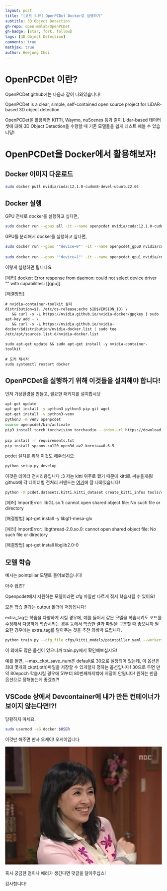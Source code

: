 ```yaml
---
layout: post
title: "[코드 리뷰] OpenPCDet Docker로 실행하기"
subtitle: 3D Object Detection
gh-repo: open-mmlab/OpenPCDet
gh-badge: [star, fork, follow]
tags: [3D Object Detection]
comments: true
mathjax: true
author: Heejung Choi
---
```


# OpenPCDet 이란?
OpenPCDet github에는 다음과 같이 나와있습니다!

OpenPCDet is a clear, simple, self-contained open source project for LiDAR-based 3D object detection.

OpenPCDet을 활용하면 KITTI, Waymo, nuScenes 등과 같이 Lidar-based 데이터셋에 대해 3D Object Detection을 수행할 때 기존 모델들을 쉽게 테스트 해볼 수 있습니당!


# OpenPCDet을 Docker에서 활용해보자!

## Docker 이미지 다운로드
```bash
sudo docker pull nvidia/cuda:12.1.0-cudnn8-devel-ubuntu22.04
```
## Docker 실행
GPU 전체로 docker를 실행하고 싶다면, 
```bash
sudo docker run --gpus all -it --name openpcdet nvidia/cuda:12.1.0-cudnn8-devel-ubuntu22.04
```

GPU를 분리해서 docker를 실행하고 싶다면,
```bash
sudo docker run --gpus '"device=0"' -it --name openpcdet_gpu0 nvidia/cuda:12.1.0-cudnn8-devel-ubuntu22.04

sudo docker run --gpus '"device=1"' -it --name openpcdet_gpu1 nvidia/cuda:12.1.0-cudnn8-devel-ubuntu22.04
```

이렇게 실행하면 됩니다요 

[에러]
docker: Error response from daemon: could not select device driver "" with capabilities: [[gpu]]. 

[해결방법]
```
# nvidia-container-toolkit 설치
distribution=$(. /etc/os-release;echo $ID$VERSION_ID) \
   && curl -s -L https://nvidia.github.io/nvidia-docker/gpgkey | sudo apt-key add - \
   && curl -s -L https://nvidia.github.io/nvidia-docker/$distribution/nvidia-docker.list | sudo tee /etc/apt/sources.list.d/nvidia-docker.list
   
sudo apt-get update && sudo apt-get install -y nvidia-container-toolkit

# 도커 재시작
sudo systemctl restart docker
```

## OpenPCDet을 실행하기 위해 이것들을 설치해야 합니다!
먼저 가상환경을 만들고, 필요한 패키지를 설치합시닷

```bash
apt-get update
apt-get install -y python3 python3-pip git wget
apt-get install -y python3-venv
python3 -m venv openpcdet
source openpcdet/bin/activate
pip3 install torch torchvision torchaudio --index-url https://download.pytorch.org/whl/cu121

pip install -r requirements.txt
pip install spconv-cu120 open3d av2 kornia==0.6.5
```

pcdet 설치를 위해 이것도 해주십시오
```bash
python setup.py develop
```

이것은 데이터 전처리용입니다 :3 저는 kitti 위주로 했기 때문에 kitti로 써놓을게용! github에 각 데이터별 전처리 커맨드는 [여기](https://github.com/open-mmlab/OpenPCDet/blob/master/docs/GETTING_STARTED.md)에 잘 나와있습니다!

```bash
python -m pcdet.datasets.kitti.kitti_dataset create_kitti_infos tools/cfgs/dataset_configs/kitti_dataset.yaml 
```

[에러]
ImportError: libGL.so.1: cannot open shared object file: No such file or directory

[해결방법] apt-get install -y libgl1-mesa-glx  

[에러] 
ImportError: libgthread-2.0.so.0: cannot open shared object file: No such file or directory

[해결방법] apt-get install libglib2.0-0

## 모델 학습
예시는 pointpillar 모델로 들어보겠습니다!

아주 쉽죠? 

Openpcdet에서 지원하는 모델이라면 cfg 파일만 다르게 줘서 학습시킬 수 있어요! 

모든 학습 결과는 output 폴더에 저장됩니다! 

extra_tag는 학습을 다양하게 시킬 경우에, 예를 들어서 같은 모델을 학습시켜도 코드를 수정해서 다양하게 학습시키는 경우 등에서 학습한 결과 파일을 구분할 때 좋으니까 필요한 경우에는 extra_tag를 달아주는 것을 추천 와바박 드립니다.

```bash
python train.py --cfg_file cfgs/kitti_models/pointpillar.yaml --workers [worker 개수] --epochs [학습 epoch 수] --extra_tag [별도로 붙일 tag이름, 필수 아님] --batch_size [batch size]
```
이 외에도 많은 옵션이 있으니까 train.py에서 확인해보십시오!

예를 들면, --max_ckpt_save_num은 default로 30으로 설정되어 있는데, 이 옵션은 최대 몇개의 ckpt(.pth)파일을 저장할 수 있게할지 정하는 옵션입니다! 30으로 두면 만약 80epoch 학습시킬 경우에 51부터 80번째까지밖에 저장이 안됩니다! 원하는 만큼 옵션으로 정해놓는게 좋겠죠?!

## VSCode 상에서 Devcontainer에 내가 만든 컨테이너가 보이지 않는다면!?!
당황하지 마세요.
```bash
sudo usermod -aG docker $USER
```
이것만 해주면 만사 오케이! 오케이입니다

![ok](/assets/img/mansaok.jpg)


혹시 궁금한 점이나 에러가 생긴다면 댓글을 달아주십쇼!

감사합니다!